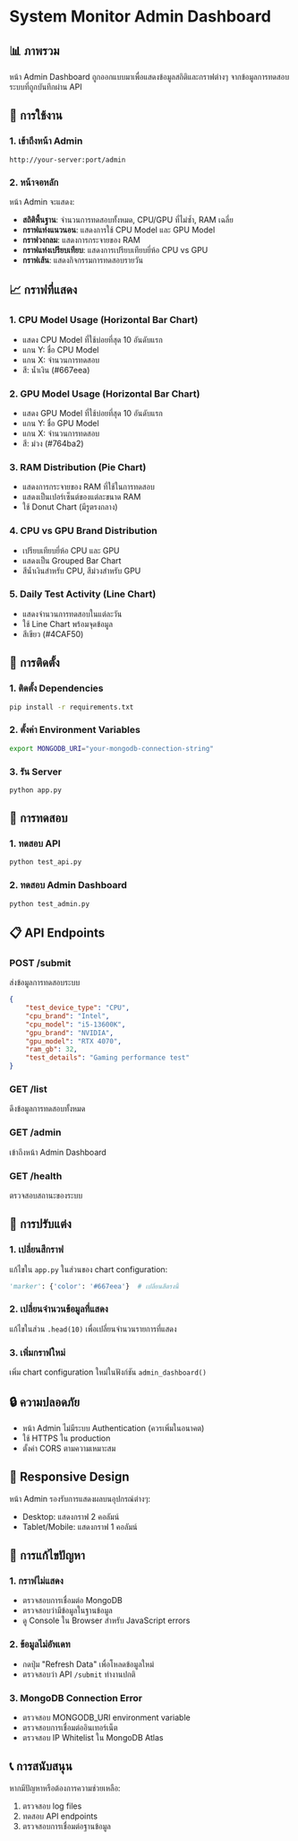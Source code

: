 # System Monitor Admin Dashboard

## 📊 ภาพรวม

หน้า Admin Dashboard ถูกออกแบบมาเพื่อแสดงข้อมูลสถิติและกราฟต่างๆ จากข้อมูลการทดสอบระบบที่ถูกบันทึกผ่าน API

## 🚀 การใช้งาน

### 1. เข้าถึงหน้า Admin
```
http://your-server:port/admin
```

### 2. หน้าจอหลัก
หน้า Admin จะแสดง:
- **สถิติพื้นฐาน**: จำนวนการทดสอบทั้งหมด, CPU/GPU ที่ไม่ซ้ำ, RAM เฉลี่ย
- **กราฟแท่งแนวนอน**: แสดงการใช้ CPU Model และ GPU Model
- **กราฟวงกลม**: แสดงการกระจายของ RAM
- **กราฟแท่งเปรียบเทียบ**: แสดงการเปรียบเทียบยี่ห้อ CPU vs GPU
- **กราฟเส้น**: แสดงกิจกรรมการทดสอบรายวัน

## 📈 กราฟที่แสดง

### 1. CPU Model Usage (Horizontal Bar Chart)
- แสดง CPU Model ที่ใช้บ่อยที่สุด 10 อันดับแรก
- แกน Y: ชื่อ CPU Model
- แกน X: จำนวนการทดสอบ
- สี: น้ำเงิน (#667eea)

### 2. GPU Model Usage (Horizontal Bar Chart)
- แสดง GPU Model ที่ใช้บ่อยที่สุด 10 อันดับแรก
- แกน Y: ชื่อ GPU Model
- แกน X: จำนวนการทดสอบ
- สี: ม่วง (#764ba2)

### 3. RAM Distribution (Pie Chart)
- แสดงการกระจายของ RAM ที่ใช้ในการทดสอบ
- แสดงเป็นเปอร์เซ็นต์ของแต่ละขนาด RAM
- ใช้ Donut Chart (มีรูตรงกลาง)

### 4. CPU vs GPU Brand Distribution
- เปรียบเทียบยี่ห้อ CPU และ GPU
- แสดงเป็น Grouped Bar Chart
- สีน้ำเงินสำหรับ CPU, สีม่วงสำหรับ GPU

### 5. Daily Test Activity (Line Chart)
- แสดงจำนวนการทดสอบในแต่ละวัน
- ใช้ Line Chart พร้อมจุดข้อมูล
- สีเขียว (#4CAF50)

## 🔧 การติดตั้ง

### 1. ติดตั้ง Dependencies
```bash
pip install -r requirements.txt
```

### 2. ตั้งค่า Environment Variables
```bash
export MONGODB_URI="your-mongodb-connection-string"
```

### 3. รัน Server
```bash
python app.py
```

## 🧪 การทดสอบ

### 1. ทดสอบ API
```bash
python test_api.py
```

### 2. ทดสอบ Admin Dashboard
```bash
python test_admin.py
```

## 📋 API Endpoints

### POST /submit
ส่งข้อมูลการทดสอบระบบ
```json
{
    "test_device_type": "CPU",
    "cpu_brand": "Intel",
    "cpu_model": "i5-13600K",
    "gpu_brand": "NVIDIA",
    "gpu_model": "RTX 4070",
    "ram_gb": 32,
    "test_details": "Gaming performance test"
}
```

### GET /list
ดึงข้อมูลการทดสอบทั้งหมด

### GET /admin
เข้าถึงหน้า Admin Dashboard

### GET /health
ตรวจสอบสถานะของระบบ

## 🎨 การปรับแต่ง

### 1. เปลี่ยนสีกราฟ
แก้ไขใน `app.py` ในส่วนของ chart configuration:
```python
'marker': {'color': '#667eea'}  # เปลี่ยนสีตรงนี้
```

### 2. เปลี่ยนจำนวนข้อมูลที่แสดง
แก้ไขในส่วน `.head(10)` เพื่อเปลี่ยนจำนวนรายการที่แสดง

### 3. เพิ่มกราฟใหม่
เพิ่ม chart configuration ใหม่ในฟังก์ชัน `admin_dashboard()`

## 🔒 ความปลอดภัย

- หน้า Admin ไม่มีระบบ Authentication (ควรเพิ่มในอนาคต)
- ใช้ HTTPS ใน production
- ตั้งค่า CORS ตามความเหมาะสม

## 📱 Responsive Design

หน้า Admin รองรับการแสดงผลบนอุปกรณ์ต่างๆ:
- Desktop: แสดงกราฟ 2 คอลัมน์
- Tablet/Mobile: แสดงกราฟ 1 คอลัมน์

## 🐛 การแก้ไขปัญหา

### 1. กราฟไม่แสดง
- ตรวจสอบการเชื่อมต่อ MongoDB
- ตรวจสอบว่ามีข้อมูลในฐานข้อมูล
- ดู Console ใน Browser สำหรับ JavaScript errors

### 2. ข้อมูลไม่อัพเดท
- กดปุ่ม "Refresh Data" เพื่อโหลดข้อมูลใหม่
- ตรวจสอบว่า API `/submit` ทำงานปกติ

### 3. MongoDB Connection Error
- ตรวจสอบ MONGODB_URI environment variable
- ตรวจสอบการเชื่อมต่ออินเทอร์เน็ต
- ตรวจสอบ IP Whitelist ใน MongoDB Atlas

## 📞 การสนับสนุน

หากมีปัญหาหรือต้องการความช่วยเหลือ:
1. ตรวจสอบ log files
2. ทดสอบ API endpoints
3. ตรวจสอบการเชื่อมต่อฐานข้อมูล 
